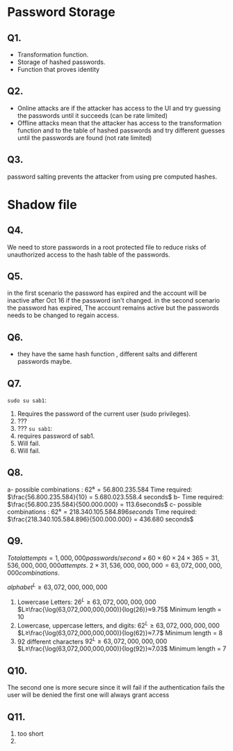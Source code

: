 # Password Storage
## Q1.
- Transformation function.
- Storage of hashed passwords.
- Function that proves identity
## Q2.
- Online attacks are if the attacker has access to the UI and try guessing the passwords until it succeeds  (can be rate limited)
- Offline attacks mean that the attacker has access to the transformation function and to the table of hashed passwords and try different guesses until the passwords are found (not rate limited)

## Q3. 
password salting prevents the attacker from using pre computed hashes.

# Shadow file
## Q4.
We need to store passwords in a root protected file to reduce risks of unauthorized access to the hash table of the passwords.

## Q5.
in the first scenario the password has expired and the account will be inactive after Oct 16 if the password isn't changed.
in the second scenario the password has expired, The account remains active but the passwords needs to be changed to regain access.

## Q6.
- they have the same hash function , different salts and different passwords maybe.
## Q7.
`sudo su sab1`:
1.  Requires the password of the current user (sudo privileges).
2. ???
3. ???
`su sab1`:
1. requires password of sab1.
2. Will fail.
3. Will fail.
## Q8.
a-
possible combinations :
$62⁶ = 56.800.235.584$
Time required:
$\frac{56.800.235.584}{10} = 5.680.023.558.4 seconds$
b-
Time required:
$\frac{56.800.235.584}{500.000.000} = 113.6seconds$
c-
possible combinations :
$62⁸ = 218.340.105.584.896seconds$
Time required:
$\frac{218.340.105.584.896}{500.000.000} = 436.680 seconds$
## Q9.

$Total attempts=1,000,000passwords/second×60×60×24×365=31,536,000,000,000attempts.$
$2×31,536,000,000,000=63,072,000,000,000combinations.$

$alphabet^L≥63,072,000,000,000$

1. Lowercase Letters:
	$26^L≥63,072,000,000,000$
	$L≥\frac{\log(63,072,000,000,000)}{log(26)}​≈9.75$
	Minimum length = 10
2. Lowercase, uppercase letters, and digits:
	$62^L≥63,072,000,000,000$
	$L≥\frac{\log(63,072,000,000,000)}{log(62)}​≈7.7$
	Minimum length = 8
3. 92 different characters
	$92^L≥63,072,000,000,000$
	$L≥\frac{\log(63,072,000,000,000)}{log(92)}​≈7.03$
	Minimum length = 7

## Q10.
The second one is more secure since it will fail if the authentication fails the user will be denied the first one will always grant access

## Q11.
1. too short
2. 